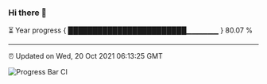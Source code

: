 ### Hi there 👋

⏳ Year progress { ████████████████████████▁▁▁▁▁▁ } 80.07 %

---

⏰ Updated on Wed, 20 Oct 2021 06:13:25 GMT

![Progress Bar CI](https://github.com/liununu/liununu/workflows/Progress%20Bar%20CI/badge.svg)


